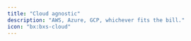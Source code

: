 ```yaml
---
title: "Cloud agnostic"
description: "AWS, Azure, GCP, whichever fits the bill."
icon: "bx:bxs-cloud"
---
```

